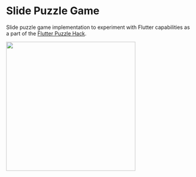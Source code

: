 # Slide Puzzle Game

Slide puzzle game implementation to experiment with Flutter capabilities as a part of the [Flutter Puzzle Hack](https://flutterhack.devpost.com/).

<img src="doc/images/screencapture-1644282518909.gif" width="350" />